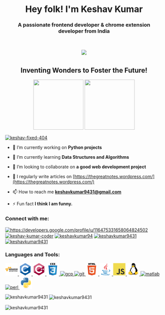 <h1 align="center">Hey folk! I'm Keshav Kumar</h1>
<h3 align="center">A passionate frontend developer & chrome extension developer from India</h3>
<h1 align="center"><img src="https://raw.githubusercontent.com/aemmadi/aemmadi/master/wave.gif" width="30px"></h1> 
<h2 align="center">Inventing Wonders to Foster the Future!</h2>

<p align="center"> <img src="https://octodex.github.com/images/daftpunktocat-thomas.gif" height="160px" width="160px"> <img src="https://octodex.github.com/images/daftpunktocat-guy.gif" height="160px" width="160px"> </p>


<p align="left"> <a href="https://github.com/ryo-ma/github-profile-trophy"><img src="https://github-profile-trophy.vercel.app/?username=keshav-fixed-404" alt="keshav-fixed-404" /></a> </p>

- 🔭 I’m currently working on **Python projects**

- 🌱 I’m currently learning **Data Structures and Algorithms**

- 👯 I’m looking to collaborate on **a good web development project**

- 📝 I regularly write articles on [https://thegreatnotes.wordpress.com/](https://thegreatnotes.wordpress.com/)

- 📫 How to reach me **keshavkumar9431@gmail.com**

- ⚡ Fun fact **I think I am funny.**

<h3 align="left">Connect with me:</h3>
<p align="left">
<a href="https://dev.to/https://developers.google.com/profile/u/116475331658064824502" target="blank"><img align="center" src="https://raw.githubusercontent.com/rahuldkjain/github-profile-readme-generator/master/src/images/icons/Social/devto.svg" alt="https://developers.google.com/profile/u/116475331658064824502" height="30" width="40" /></a>
<a href="https://linkedin.com/in/keshav-kumar-coder" target="blank"><img align="center" src="https://raw.githubusercontent.com/rahuldkjain/github-profile-readme-generator/master/src/images/icons/Social/linked-in-alt.svg" alt="keshav-kumar-coder" height="30" width="40" /></a>
<a href="https://www.codechef.com/users/keshavkumar94" target="blank"><img align="center" src="https://cdn.jsdelivr.net/npm/simple-icons@3.1.0/icons/codechef.svg" alt="keshavkumar94" height="30" width="40" /></a>
<a href="https://www.hackerrank.com/keshavkumar9431" target="blank"><img align="center" src="https://raw.githubusercontent.com/rahuldkjain/github-profile-readme-generator/master/src/images/icons/Social/hackerrank.svg" alt="keshavkumar9431" height="30" width="40" /></a>
<a href="https://auth.geeksforgeeks.org/user/keshavkumar9431" target="blank"><img align="center" src="https://raw.githubusercontent.com/rahuldkjain/github-profile-readme-generator/master/src/images/icons/Social/geeks-for-geeks.svg" alt="keshavkumar9431" height="30" width="40" /></a>
</p>

<h3 align="left">Languages and Tools:</h3>
<p align="left"> <a href="https://aws.amazon.com" target="_blank" rel="noreferrer"> <img src="https://raw.githubusercontent.com/devicons/devicon/master/icons/amazonwebservices/amazonwebservices-original-wordmark.svg" alt="aws" width="40" height="40"/> </a> <a href="https://www.cprogramming.com/" target="_blank" rel="noreferrer"> <img src="https://raw.githubusercontent.com/devicons/devicon/master/icons/c/c-original.svg" alt="c" width="40" height="40"/> </a> <a href="https://www.w3schools.com/cpp/" target="_blank" rel="noreferrer"> <img src="https://raw.githubusercontent.com/devicons/devicon/master/icons/cplusplus/cplusplus-original.svg" alt="cplusplus" width="40" height="40"/> </a> <a href="https://www.w3schools.com/css/" target="_blank" rel="noreferrer"> <img src="https://raw.githubusercontent.com/devicons/devicon/master/icons/css3/css3-original-wordmark.svg" alt="css3" width="40" height="40"/> </a> <a href="https://cloud.google.com" target="_blank" rel="noreferrer"> <img src="https://www.vectorlogo.zone/logos/google_cloud/google_cloud-icon.svg" alt="gcp" width="40" height="40"/> </a> <a href="https://git-scm.com/" target="_blank" rel="noreferrer"> <img src="https://www.vectorlogo.zone/logos/git-scm/git-scm-icon.svg" alt="git" width="40" height="40"/> </a> <a href="https://www.w3.org/html/" target="_blank" rel="noreferrer"> <img src="https://raw.githubusercontent.com/devicons/devicon/master/icons/html5/html5-original-wordmark.svg" alt="html5" width="40" height="40"/> </a> <a href="https://www.java.com" target="_blank" rel="noreferrer"> <img src="https://raw.githubusercontent.com/devicons/devicon/master/icons/java/java-original.svg" alt="java" width="40" height="40"/> </a> <a href="https://developer.mozilla.org/en-US/docs/Web/JavaScript" target="_blank" rel="noreferrer"> <img src="https://raw.githubusercontent.com/devicons/devicon/master/icons/javascript/javascript-original.svg" alt="javascript" width="40" height="40"/> </a> <a href="https://www.linux.org/" target="_blank" rel="noreferrer"> <img src="https://raw.githubusercontent.com/devicons/devicon/master/icons/linux/linux-original.svg" alt="linux" width="40" height="40"/> </a> <a href="https://www.mathworks.com/" target="_blank" rel="noreferrer"> <img src="https://upload.wikimedia.org/wikipedia/commons/2/21/Matlab_Logo.png" alt="matlab" width="40" height="40"/> </a> <a href="https://www.perl.org/" target="_blank" rel="noreferrer"> <img src="https://api.iconify.design/logos-perl.svg" alt="perl" width="40" height="40"/> </a> <a href="https://www.python.org" target="_blank" rel="noreferrer"> <img src="https://raw.githubusercontent.com/devicons/devicon/master/icons/python/python-original.svg" alt="python" width="40" height="40"/> </a> </p>

<p><img align="left" src="https://github-readme-stats.vercel.app/api/top-langs?username=keshavkumar9431&show_icons=true&locale=en&layout=compact" alt="keshavkumar9431" /></p>

<p>&nbsp;<img align="center" src="https://github-readme-stats.vercel.app/api?username=keshavkumar9431&show_icons=true&locale=en" alt="keshavkumar9431" /></p>

<p><img align="center" src="https://github-readme-streak-stats.herokuapp.com/?user=keshavkumar9431&" alt="keshavkumar9431" /></p>
